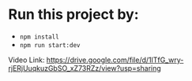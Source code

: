 # Run this project by:

- `npm install`
- `npm run start:dev`

Video Link: https://drive.google.com/file/d/1lTfG_wry-rjERjUuqkuzGbSO_xZ73RZz/view?usp=sharing
